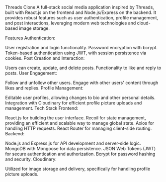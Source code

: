 Threads Clone
A full-stack social media application inspired by Threads, built with React.js on the frontend and Node.js/Express on the backend. It provides robust features such as user authentication, profile management, and post interactions, leveraging modern web technologies and cloud-based image storage.

Features
Authentication:

User registration and login functionality.
Password encryption with bcrypt.
Token-based authentication using JWT, with session persistence via cookies.
Post Creation and Interaction:

Users can create, update, and delete posts.
Functionality to like and reply to posts.
User Engagement:

Follow and unfollow other users.
Engage with other users' content through likes and replies.
Profile Management:

Editable user profiles, allowing changes to bio and other personal details.
Integration with Cloudinary for efficient profile picture uploads and management.
Tech Stack
Frontend:

React.js for building the user interface.
Recoil for state management, providing an efficient and scalable way to manage global state.
Axios for handling HTTP requests.
React Router for managing client-side routing.
Backend:

Node.js and Express.js for API development and server-side logic.
MongoDB with Mongoose for data persistence.
JSON Web Tokens (JWT) for secure authentication and authorization.
Bcrypt for password hashing and security.
Cloudinary:

Utilized for image storage and delivery, specifically for handling profile picture uploads.

